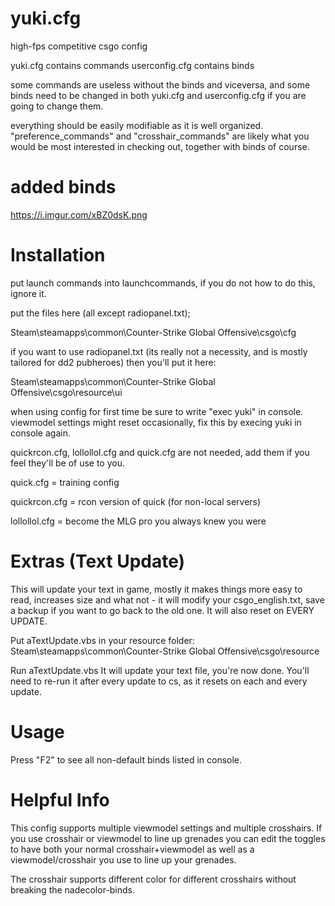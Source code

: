 yuki.cfg
========
high-fps competitive csgo config

yuki.cfg contains commands
userconfig.cfg contains binds

some commands are useless without the binds and viceversa, and some binds need to be changed in both yuki.cfg and userconfig.cfg if you are going to change them.

everything should be easily modifiable as it is well organized. "preference_commands" and "crosshair_commands" are likely what you would be most interested in checking out, together with binds of course.

added binds
========
https://i.imgur.com/xBZ0dsK.png

Installation
============
put launch commands into launchcommands, if you do not how to do this, ignore it.

put the files here (all except radiopanel.txt);

Steam\steamapps\common\Counter-Strike Global Offensive\csgo\cfg

if you want to use radiopanel.txt (its really not a necessity, and is mostly tailored for dd2 pubheroes) then you'll put it here:

Steam\steamapps\common\Counter-Strike Global Offensive\csgo\resource\ui

when using config for first time be sure to write "exec yuki" in console. viewmodel settings might reset occasionally, fix this by execing yuki in console again.

quickrcon.cfg, lollollol.cfg and quick.cfg are not needed, add them if you feel they'll be of use to you.

quick.cfg = training config

quickrcon.cfg = rcon version of quick (for non-local servers)

lollollol.cfg = become the MLG pro you always knew you were

Extras (Text Update)
============
This will update your text in game, mostly it makes things more easy to read, increases size and what not - it will modify your csgo_english.txt, save a backup if you want to go back to the old one. It will also reset on EVERY UPDATE.

Put aTextUpdate.vbs in your resource folder:
Steam\steamapps\common\Counter-Strike Global Offensive\csgo\resource

Run aTextUpdate.vbs
It will update your text file, you're now done. You'll need to re-run it after every update to cs, as it resets on each and every update.

Usage
============
Press "F2" to see all non-default binds listed in console.

Helpful Info
============
This config supports multiple viewmodel settings and multiple crosshairs. If you use crosshair or viewmodel to line up grenades you can edit the toggles to have both your normal crosshair+viewmodel as well as a viewmodel/crosshair you use to line up your grenades.

The crosshair supports different color for different crosshairs without breaking the nadecolor-binds.
